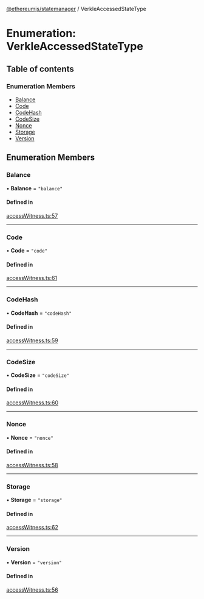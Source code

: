 [@ethereumjs/statemanager](../README.md) / VerkleAccessedStateType

# Enumeration: VerkleAccessedStateType

## Table of contents

### Enumeration Members

- [Balance](VerkleAccessedStateType.md#balance)
- [Code](VerkleAccessedStateType.md#code)
- [CodeHash](VerkleAccessedStateType.md#codehash)
- [CodeSize](VerkleAccessedStateType.md#codesize)
- [Nonce](VerkleAccessedStateType.md#nonce)
- [Storage](VerkleAccessedStateType.md#storage)
- [Version](VerkleAccessedStateType.md#version)

## Enumeration Members

### Balance

• **Balance** = ``"balance"``

#### Defined in

[accessWitness.ts:57](https://github.com/ethereumjs/ethereumjs-monorepo/blob/master/packages/statemanager/src/accessWitness.ts#L57)

___

### Code

• **Code** = ``"code"``

#### Defined in

[accessWitness.ts:61](https://github.com/ethereumjs/ethereumjs-monorepo/blob/master/packages/statemanager/src/accessWitness.ts#L61)

___

### CodeHash

• **CodeHash** = ``"codeHash"``

#### Defined in

[accessWitness.ts:59](https://github.com/ethereumjs/ethereumjs-monorepo/blob/master/packages/statemanager/src/accessWitness.ts#L59)

___

### CodeSize

• **CodeSize** = ``"codeSize"``

#### Defined in

[accessWitness.ts:60](https://github.com/ethereumjs/ethereumjs-monorepo/blob/master/packages/statemanager/src/accessWitness.ts#L60)

___

### Nonce

• **Nonce** = ``"nonce"``

#### Defined in

[accessWitness.ts:58](https://github.com/ethereumjs/ethereumjs-monorepo/blob/master/packages/statemanager/src/accessWitness.ts#L58)

___

### Storage

• **Storage** = ``"storage"``

#### Defined in

[accessWitness.ts:62](https://github.com/ethereumjs/ethereumjs-monorepo/blob/master/packages/statemanager/src/accessWitness.ts#L62)

___

### Version

• **Version** = ``"version"``

#### Defined in

[accessWitness.ts:56](https://github.com/ethereumjs/ethereumjs-monorepo/blob/master/packages/statemanager/src/accessWitness.ts#L56)
